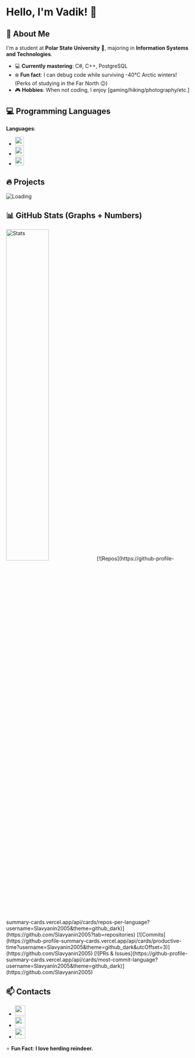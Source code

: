 # Hello, I'm Vadik! :wave:

## :rocket: About Me  
I'm a student at **Polar State University** :school:, majoring in **Information Systems and Technologies**.  
- :computer: **Currently mastering**: C#, C++, PostgreSQL  
- :snowflake: **Fun fact**: I can debug code while surviving -40°C Arctic winters! (Perks of studying in the Far North :wink:)  
- :video_game: **Hobbies**: When not coding, I enjoy [gaming/hiking/photography/etc.]   

## :computer: Programming Languages 
**Languages**:  
- <img src="https://img.shields.io/badge/C%23-239120?style=flat&logo=c-sharp&logoColor=white" height="24">
- <img src="https://img.shields.io/badge/C%2B%2B-00599C?style=flat&logo=c%2B%2B&logoColor=white" height="24">
- <img src="https://img.shields.io/badge/PostgreSQL-4169E1?style=flat&logo=postgresql&logoColor=white" height="24">

## :fire: Projects
![Loading](https://i.gifer.com/ZZ5H.gif)

## 📊 GitHub Stats (Graphs + Numbers)
  <img width="48%" src="https://github-readme-stats.vercel.app/api?username=Slavyanin2005&show_icons=true&theme=dark&include_all_commits=true&count_private=true&hide_title=true" alt="Stats">
  [![Repos](https://github-profile-summary-cards.vercel.app/api/cards/repos-per-language?username=Slavyanin2005&theme=github_dark)](https://github.com/Slavyanin2005?tab=repositories)
  [![Commits](https://github-profile-summary-cards.vercel.app/api/cards/productive-time?username=Slavyanin2005&theme=github_dark&utcOffset=3)](https://github.com/Slavyanin2005)
  [![PRs & Issues](https://github-profile-summary-cards.vercel.app/api/cards/most-commit-language?username=Slavyanin2005&theme=github_dark)](https://github.com/Slavyanin2005)


## 📫 Contacts
- <a href="https://t.me/kavalski228"><img src="https://img.shields.io/badge/Telegram-26A5E4?style=for-the-badge&logo=telegram&logoColor=white" height="28"></a>
- <a href="https://discord.com/users/366151961671893002"><img src="https://img.shields.io/badge/Discord-5865F2?style=for-the-badge&logo=discord&logoColor=white" height="28"></a>
- <a href="mailto:ostafinskijvadim@gmail.com"><img src="https://img.shields.io/badge/Email-D14836?style=for-the-badge&logo=gmail&logoColor=white" height="28"></a>

:star: **Fun Fact**: **I love herding reindeer.** 
